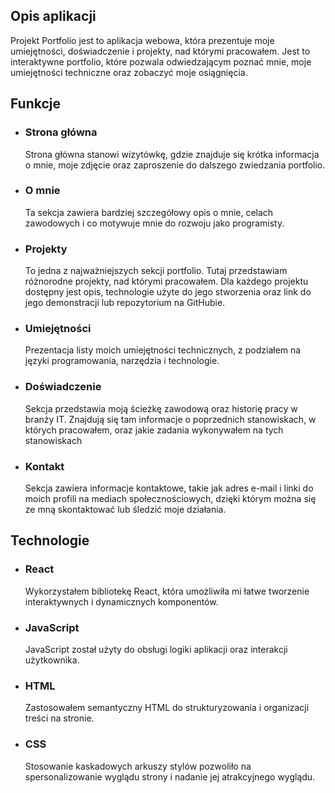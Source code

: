 <h2>Opis aplikacji</h2>
Projekt Portfolio jest to  aplikacja webowa, która prezentuje moje umiejętności, doświadczenie i projekty, nad którymi pracowałem. Jest to interaktywne portfolio, które pozwala odwiedzającym poznać mnie, moje umiejętności techniczne oraz zobaczyć moje osiągnięcia.

<h2>Funkcje</h2>
<ul>
  <li>
    <h3>Strona główna</h3>
    <p></p>Strona główna stanowi wizytówkę, gdzie znajduje się krótka informacja o mnie, moje zdjęcie oraz zaproszenie do dalszego zwiedzania portfolio.</p>
  </li>
  <li>
    <h3>O mnie</h3>
    <p>Ta sekcja zawiera bardziej szczegółowy opis o mnie, celach zawodowych i co motywuje mnie do rozwoju jako programisty.</p>
  </li>
  <li>
    <h3>Projekty</h3>
    <p>To jedna z najważniejszych sekcji portfolio. Tutaj przedstawiam różnorodne projekty, nad którymi pracowałem. Dla każdego projektu dostępny jest opis, technologie użyte do jego stworzenia oraz link do jego demonstracji lub repozytorium na GitHubie.</p>
  </li>
  <li>
    <h3>Umiejętności</h3>
    <p>Prezentacja listy moich umiejętności technicznych, z podziałem na języki programowania, narzędzia i technologie.</p>
  </li>
  <li>
    <h3>Doświadczenie</h3>
    <p>Sekcja przedstawia moją ścieżkę zawodową oraz historię pracy w branży IT. Znajdują się tam informacje o poprzednich stanowiskach, w których pracowałem, oraz jakie zadania wykonywałem na tych stanowiskach</p>
  </li>
  <li>
    <h3>Kontakt</h3>
    <p>Sekcja zawiera informacje kontaktowe, takie jak adres e-mail i linki do moich profili na mediach społecznościowych, dzięki którym można się ze mną skontaktować lub śledzić moje działania.</p>
  </li>
</ul>

<h2>Technologie</h2>
<ul>
  <li>
    <h3>React</h3>
    <p></p>Wykorzystałem bibliotekę React, która umożliwiła mi łatwe tworzenie interaktywnych i dynamicznych komponentów.</p>
  </li>
  <li>
    <h3>JavaScript</h3>
    <p></p>JavaScript został użyty do obsługi logiki aplikacji oraz interakcji użytkownika.</p>
  </li>
  <li>
    <h3>HTML</h3>
    <p>Zastosowałem semantyczny HTML do strukturyzowania i organizacji treści na stronie.</p>
  </li>
  <li>
    <h3>CSS</h3>
    <p></p>Stosowanie kaskadowych arkuszy stylów pozwoliło na spersonalizowanie wyglądu strony i nadanie jej atrakcyjnego wyglądu.</p>
  </li>
</ul>

